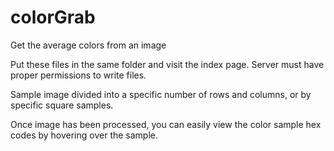 colorGrab
=========

Get the average colors from an image

Put these files in the same folder and visit the index page. Server must have proper permissions to write files.

Sample image divided into a specific number of rows and columns, or by specific square samples.

Once image has been processed, you can easily view the color sample hex codes by hovering over the sample.
